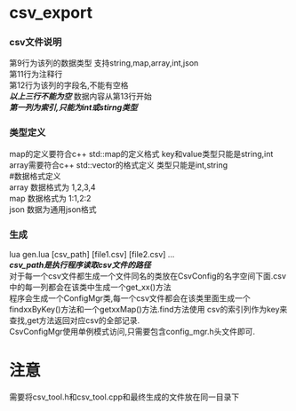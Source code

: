 # csv_export
### csv文件说明</br>
第9行为该列的数据类型 支持string,map,array,int,json</br>
第11行为注释行</br>
第12行为该列的字段名,不能有空格</br>
***以上三行不能为空***
数据内容从第13行开始</br>
***第一列为索引,只能为int或stirng类型</br>***

### 类型定义</br>
map的定义要符合c++ std::map的定义格式 key和value类型只能是string,int</br>
array需要符合c++ std::vector的格式定义 类型只能是int,string</br>
#数据格式定义</br>
array 数据格式为 1,2,3,4 </br>
map 数据格式为 1:1,2:2 </br>
json 数据为通用json格式</br>

### 生成</br>
lua gen.lua [csv_path] [file1.csv] [file2.csv] ... </br>
***csv_path是执行程序读取csv文件的路径</br>***
对于每一个csv文件都生成一个文件同名的类放在CsvConfig的名字空间下面.csv中的每一列都会在该类中生成一个get_xx()方法</br>
程序会生成一个ConfigMgr类,每一个csv文件都会在该类里面生成一个findxxByKey()方法和一个getxxMap()方法.find方法使用
csv的索引列作为key来查找,get方法返回对应csv的全部记录.</br>
CsvConfigMgr使用单例模式访问,只需要包含config_mgr.h头文件即可.


# 注意</br>
需要将csv_tool.h和csv_tool.cpp和最终生成的文件放在同一目录下</br>

